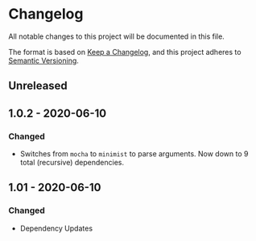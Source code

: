 # Changelog
All notable changes to this project will be documented in this file.

The format is based on [Keep a Changelog](https://keepachangelog.com/en/1.0.0/),
and this project adheres to [Semantic Versioning](https://semver.org/spec/v2.0.0.html).

## Unreleased

## 1.0.2 - 2020-06-10
### Changed
- Switches from `mocha` to `minimist` to parse arguments. Now down to 9 total (recursive) dependencies.

## 1.01 - 2020-06-10
### Changed
- Dependency Updates
